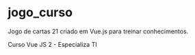 # jogo_curso

Jogo de cartas 21 criado em Vue.js para treinar conhecimentos.

Curso Vue JS 2 - Especializa TI
